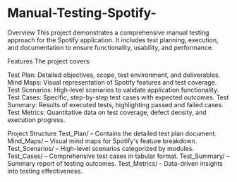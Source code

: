 # Manual-Testing-Spotify-
Overview
This project demonstrates a comprehensive manual testing approach for the Spotify application. It includes test planning, execution, and documentation to ensure functionality, usability, and performance.

Features
The project covers:

Test Plan: Detailed objectives, scope, test environment, and deliverables.
Mind Maps: Visual representation of Spotify features and test coverage.
Test Scenarios: High-level scenarios to validate application functionality.
Test Cases: Specific, step-by-step test cases with expected outcomes.
Test Summary: Results of executed tests, highlighting passed and failed cases.
Test Metrics: Quantitative data on test coverage, defect density, and execution progress.

Project Structure
Test_Plan/ – Contains the detailed test plan document.
Mind_Maps/ – Visual mind maps for Spotify's feature breakdown.
Test_Scenarios/ – High-level scenarios categorized by modules.
Test_Cases/ – Comprehensive test cases in tabular format.
Test_Summary/ – Summary report of testing outcomes.
Test_Metrics/ – Data-driven insights into testing effectiveness.

